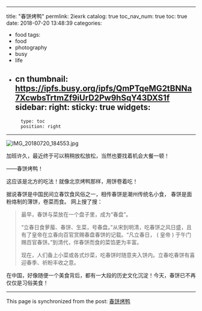
---
title: "春饼烤鸭"
permlink: 2iexrk
catalog: true
toc_nav_num: true
toc: true
date: 2018-07-20 13:48:39
categories:
- food
tags:
- food
- photography
- busy
- life
- cn
thumbnail: https://ipfs.busy.org/ipfs/QmPTqeMG2tBNNa7XcwbsTrtmZf9iUrD2Pw9hSqY43DXS1f
sidebar:
    right:
        sticky: true
widgets:
    -
        type: toc
        position: right
---


![IMG_20180720_184553.jpg](https://ipfs.busy.org/ipfs/QmPTqeMG2tBNNa7XcwbsTrtmZf9iUrD2Pw9hSqY43DXS1f)

加班许久，最近终于可以稍稍放松放松，当然也要找着机会大餐一顿！

——春饼烤鸭！

这应该是北方的吃法！就像北京烤鸭那样，用饼卷着吃！

据说春饼是中国民间立春饮食风俗之一，相传春饼是潮州传统名小食， 春饼是面粉烙制的薄饼，卷菜而食。 网上搜了搜：

>最早，春饼与菜放在一个盘子里，成为“春盘”。
>
>“立春日食萝菔、春饼、生菜，号春盘。”从宋到明清，吃春饼之风日盛，且有了皇帝在立春向百官赏赐春盘春饼的记载。“凡立春日， ( 皇帝 ) 于午门赐百官春饼。”到清代，伴春饼而食的菜馅更为丰富。
>
>现在，人们备上小菜或各式炒菜，吃春饼时随意夹入饼内。立春吃春饼有喜迎春季、祈盼丰收之意。

在中国，好像随便一个美食背后，都有一大段的历史文化沉淀！今天，春饼已不再仅仅是习俗美食！

- - -

This page is synchronized from the post: [春饼烤鸭](https://steemit.com/@yellowbird/2iexrk)
